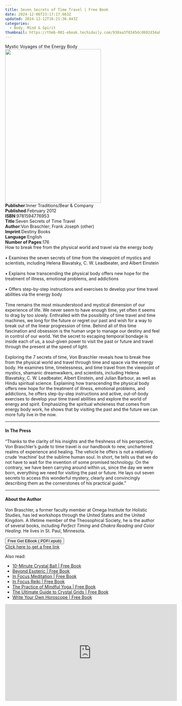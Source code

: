 ```yaml
---
title: Seven Secrets of Time Travel | Free Book
date: 2024-12-06T23:17:17.663Z
updated: 2024-12-12T16:21:36.043Z
categories:
  - Body, Mind & Spirit
thumbnail: https://thmb-001-ebook.techidaily.com/938aa3f8345dcd692d34abe496d78cd8b65b0b58558f0d21a2c9a1c1ad29df01.jpg
---
```

<main id="book-container">
  <div class="flex flex-col">
    <div class="book-brief flex-1 py-6 px-4 sm:p-6 md:py-10 md:px-8">
      <!-- brief-->
      <div class="book-brief-main">Mystic Voyages of the Energy Body</div>
    </div>
    <div
      class="book-meta-info flex-1 grid gap-4 col-start-1 col-end-3 row-start-1 sm:mb-6 sm:grid-cols-4 lg:gap-6 lg:col-start-2 lg:row-end-6 lg:row-span-6 lg:mb-0"
    >
      <div
        class="book-meta-info-left place-content-center mt-4 p-4 text-sm leading-6 col-start-2 col-span-2 dark:text-slate-400"
      >
        <img
          class="w-full h-500 object-cover rounded-lg sm:h-255 sm:col-span-2 lg:col-span-full"
          src="https://img-001-ebook.techidaily.com/ec49bba6d68405c5fde83ed92563ef50a32d8c91298fa9a1591614a77fd86163.jpg"
          alt=""
          width="312"
          height="500"
        />
      </div>
      <div
        class="book-meta-info-right mt-2 col-start-1 row-start-2 col-span-3 self-center"
      >
        <!-- meta data  -->
        <div class="flex flex-col px-4 md:px-8">
          <div class="flex-1">
            <strong>Publisher</strong>:<span class="px-2"
              >Inner Traditions/Bear &amp; Company</span
            >
          </div>
          <div class="flex-1">
            <strong>Published</strong>:<span class="px-2">February 2012</span>
          </div>
          <div class="flex-1">
            <strong>ISBN</strong>:<span class="px-2">9781594776953</span>
          </div>
          <div class="flex-1">
            <strong>Title</strong>:<span class="px-2"
              >Seven Secrets of Time Travel</span
            >
          </div>
          <div class="flex-1">
            <strong>Author</strong>:<span class="px-2"
              >Von Braschler; Frank Joseph (other)</span
            >
          </div>
          <div class="flex-1">
            <strong>Imprint</strong>:<span class="px-2">Destiny Books</span>
          </div>
          <div class="flex-1">
            <strong>Language</strong>:<span class="px-2">English</span>
          </div>
          <div class="flex-1">
            <strong>Number of Pages</strong>:<span class="px-2">176</span>
          </div>
        </div>
      </div>
    </div>
    <div class="book-description flex-1 py-6 px-4 sm:p-6 md:py-10 md:px-8">
      <div class="book-description-main">
        <div accordion-content="" id="description">
          How to break free from the physical world and travel via the energy
          body <br />
          <br />• Examines the seven secrets of time from the viewpoint of
          mystics and scientists, including Helena Blavatsky, C. W. Leadbeater,
          and Albert Einstein <br />
          <br />• Explains how transcending the physical body offers new hope
          for the treatment of illness, emotional problems, and addictions
          <br />
          <br />• Offers step-by-step instructions and exercises to develop your
          time travel abilities via the energy body <br />
          <br />Time remains the most misunderstood and mystical dimension of
          our experience of life. We never seem to have enough time, yet often
          it seems to drag by too slowly. Enthralled with the possibility of
          time travel and time machines, we long for the future or regret our
          past and wish for a way to break out of the linear progression of
          time. Behind all of this time fascination and obsession is the human
          urge to manage our destiny and feel in control of our world. Yet the
          secret to escaping temporal bondage is inside each of us, a soul-given
          power to visit the past or future and travel through the present at
          the speed of light. <br />
          <br />Exploring the 7 secrets of time, Von Braschler reveals how to
          break free from the physical world and travel through time and space
          via the energy body. He examines time, timelessness, and time travel
          from the viewpoint of mystics, shamanic dreamwalkers, and scientists,
          including Helena Blavatsky, C. W. Leadbeater, Albert Einstein, and
          Julian Barbour, as well as Hindu spiritual science. Explaining how
          transcending the physical body offers new hope for the treatment of
          illness, emotional problems, and addictions, he offers step-by-step
          instructions and active, out-of-body exercises to develop your time
          travel abilities and explore the world of energy and spirit.
          Emphasizing the spiritual wholeness that comes from energy body work,
          he shows that by visiting the past and the future we can more fully
          live in the now.
        </div>
        <div class="accordion-fader"></div>
      </div>
    </div>
    <div class="book-excerpts flex-1 py-6 px-4 sm:p-6 md:py-10 md:px-8">
      <!-- excerpts-->
      <div class="book-excerpts-main">
        <hr />
        <h4 class="placeholder placeholder-heading">
          <span>In The Press</span>
        </h4>
        <p>
          “Thanks to the clarity of his insights and the freshness of his
          perspective, Von Braschler’s guide to time travel is our handbook to
          new, unchartered realms of experience and healing. The vehicle he
          offers is not a relatively crude ‘machine’ but the sublime human soul.
          In short, he tells us that we do not have to wait for the invention of
          some promised technology. On the contrary, we have been carrying
          around within us, since the day we were born, everything we need for
          visiting the past or future. He lays out seven secrets to access this
          wonderful mystery, clearly and convincingly describing them as the
          cornerstones of his practical guide.”
        </p>
      </div>
    </div>
    <div class="book-about-author flex-1 py-6 px-4 sm:p-6 md:py-10 md:px-8">
      <!-- about author-->
      <div class="book-main-author-main">
        <hr />
        <h4 class="placeholder placeholder-heading">
          <span>About the Author</span>
        </h4>
        <p>
          Von Braschler, a former faculty member at Omega Institute for Holistic
          Studies, has led workshops through the United States and the United
          Kingdom. A lifetime member of the Theosophical Society, he is the
          author of several books, including <i>Perfect Timing</i> and
          <i>Chakra Reading and Color Healing</i>. He lives in St. Paul,
          Minnesota.
        </p>
      </div>
    </div>
    <div class="book-free-get flex-1 py-6 px-4 sm:p-6 md:py-10 md:px-8">
      <button
        id="btn-free-get"
        class="bg-blue-500 hover:bg-blue-700 text-white font-bold py-2 px-4 rounded"
      >
        Free Get EBook (.PDF/.epub)
      </button>
      <div id="countdown-display" class="px-2 text-lg mt-2"></div>
      <a
        id="free-link"
        class="hidden bg-blue-500 hover:bg-blue-700 text-white font-bold py-2 px-4 rounded"
        href="https://www.ebooks.com/en-us/book/95782608/seven-secrets-of-time-travel/von-braschler/"
        target="_blank"
        >Click here to get a free link</a
      >
    </div>
    <script>
      let countdownTime = 0;
      let countdownInterval = null;
      document
        .getElementById('btn-free-get')
        .addEventListener('click', startCountdown);
      function startCountdown() {
        countdownTime = new Date().getTime() + 60000 * 3;
        countdownInterval = setInterval(updateCountdown, 1000);
        document.getElementById('btn-free-get').disabled = true;
        document
          .getElementById('btn-free-get')
          .classList.add('bg-gray-500', 'cursor-not-allowed');
      }
      function updateCountdown() {
        let currentTime = new Date().getTime();
        let timeLeft = countdownTime - currentTime;
        let secondsLeft = Math.floor(timeLeft / 1000);
        document.getElementById('countdown-display').innerHTML =
          `Remaining time: ${secondsLeft} seconds.`;
        if (secondsLeft <= 0) {
          clearInterval(countdownInterval);
          document.getElementById('btn-free-get').classList.add('hidden');
          document.getElementById('free-link').classList.remove('hidden');
          document.getElementById('countdown-display').innerHTML = '';
        }
      }
    </script>
  </div>
</main>

<ins class="adsbygoogle"
      style="display:block"
      data-ad-client="ca-pub-7571918770474297"
      data-ad-slot="8358498916"
      data-ad-format="auto"
      data-full-width-responsive="true"></ins>
    

<span class="atpl-alsoreadstyle">Also read:</span>
<div><ul>
<li><a href="https://novels-ebooks.techidaily.com/210200149-9781631597060-10-minute-crystal-ball/"><u>10-Minute Crystal Ball | Free Book</u></a></li>
<li><a href="https://novels-ebooks.techidaily.com/210200268-9781888729757-beyond-esoteric/"><u>Beyond Esoteric | Free Book</u></a></li>
<li><a href="https://novels-ebooks.techidaily.com/210199949-9780760361177-in-focus-meditation/"><u>In Focus Meditation | Free Book</u></a></li>
<li><a href="https://novels-ebooks.techidaily.com/210200040-9780760364994-in-focus-reiki/"><u>In Focus Reiki | Free Book</u></a></li>
<li><a href="https://novels-ebooks.techidaily.com/210200044-9781782407362-the-practice-of-mindful-yoga/"><u>The Practice of Mindful Yoga | Free Book</u></a></li>
<li><a href="https://novels-ebooks.techidaily.com/210199948-9781631595769-the-ultimate-guide-to-crystal-grids/"><u>The Ultimate Guide to Crystal Grids | Free Book</u></a></li>
<li><a href="https://novels-ebooks.techidaily.com/210200547-9780711254527-write-your-own-horoscope/"><u>Write Your Own Horoscope | Free Book</u></a></li>
</ul></div>

<!-- affiliate ads begin -->
<iframe width="560" height="315" src="https://www.youtube.com/embed/DEqoiNArwjQ?si=oaL_lgnI-RxY5Qy_" title="YouTube video player" frameborder="0" allow="accelerometer; autoplay; clipboard-write; encrypted-media; gyroscope; picture-in-picture; web-share" referrerpolicy="strict-origin-when-cross-origin" allowfullscreen></iframe>
<!-- affiliate ads end -->

